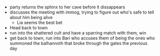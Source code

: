 - party returns the sphinx to her cave before it dissappears
- discusses the meeting with immog, trying to figure out who's safe to tell about him being alive
  - Lia seems the best bet
- Head back to town
- run into the shattered cult and have a sparring match with them, win
- get back to town, run into Bari who accuses them of being the ones who summoned the balhannoth that broke through the gates the previous day
